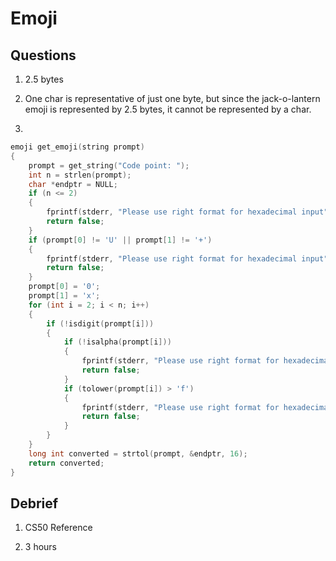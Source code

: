 # Emoji

## Questions

1. 2.5 bytes

2. One char is representative of just one byte, but since the jack-o-lantern emoji is represented by 2.5 bytes, it cannot be represented by a char.

3.

```c
emoji get_emoji(string prompt)
{
    prompt = get_string("Code point: ");
    int n = strlen(prompt);
    char *endptr = NULL;
    if (n <= 2)
    {
        fprintf(stderr, "Please use right format for hexadecimal input");
        return false;
    }
    if (prompt[0] != 'U' || prompt[1] != '+')
    {
        fprintf(stderr, "Please use right format for hexadecimal input");
        return false;
    }
    prompt[0] = '0';
    prompt[1] = 'x';
    for (int i = 2; i < n; i++)
    {
        if (!isdigit(prompt[i]))
        {
            if (!isalpha(prompt[i]))
            {
                fprintf(stderr, "Please use right format for hexadecimal input");
                return false;
            }
            if (tolower(prompt[i]) > 'f')
            {
                fprintf(stderr, "Please use right format for hexadecimal input");
                return false;
            }
        }
    }
    long int converted = strtol(prompt, &endptr, 16);
    return converted;
}
```

## Debrief

1. CS50 Reference

2. 3 hours
